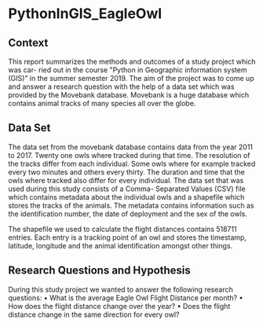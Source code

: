 # PythonInGIS_EagleOwl

## Context
This report summarizes the methods and outcomes of a study project which was car- ried out in the course "Python in Geographic information system (GIS)" in the summer semester 2019. The aim of the project was to come up and answer a research question with the help of a data set which was provided by the Movebank database. Movebank is a huge database which contains animal tracks of many species all over the globe.

## Data Set

The data set from the movebank database contains data from the year 2011 to 2017. Twenty one owls where tracked during that time. The resolution of the tracks differ from each individual. Some owls where for example tracked every two minutes and others every thirty. The duration and time that the owls where tracked also differ for every individual. The data set that was used during this study consists of a Comma- Separated Values (CSV) file which contains metadata about the individual owls and a shapefile which stores the tracks of the animals. The metadata contains information such as the identification number, the date of deployment and the sex of the owls.


The shapefile we used to calculate the flight distances contains 518711 entries. Each entry is a tracking point of an owl and stores the timestamp, latitude, longitude and the animal identification amongst other things.

## Research Questions and Hypothesis

During this study project we wanted to answer the following research questions:
• What is the average Eagle Owl Flight Distance per month?
• How does the flight distance change over the year?
• Does the flight distance change in the same direction for every owl?
